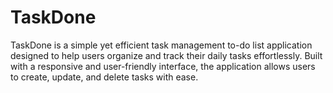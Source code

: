# TaskDone
TaskDone is a simple yet efficient task management to-do list application designed to help users organize and track their daily tasks effortlessly. Built with a responsive and user-friendly interface, the application allows users to create, update, and delete tasks with ease.
